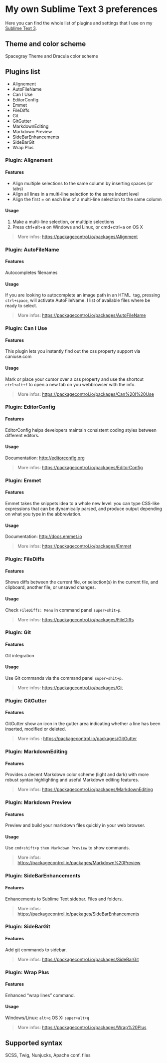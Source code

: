 # My own Sublime Text 3 preferences

Here you can find the whole list of plugins and settings that I use on my [Sublime Text 3](http://www.sublimetext.com/3).

## Theme and color scheme

Spacegray Theme and Dracula color scheme

## Plugins list

- Alignement
- AutoFileName
- Can I Use
- EditorConfig
- Emmet
- FileDiffs
- Git
- GitGutter
- MarkdownEditing
- Markdown Preview
- SideBarEnhancements
- SideBarGit
- Wrap Plus

### Plugin: Alignement

#### Features
* Align multiple selections to the same column by inserting spaces (or tabs)
* Align all lines in a multi-line selection to the same indent level
* Align the first = on each line of a multi-line selection to the same column

#### Usage
1. Make a multi-line selection, or multiple selections
2. Press ctrl+alt+a on Windows and Linux, or cmd+ctrl+a on OS X

> More infos: https://packagecontrol.io/packages/Alignment

### Plugin: AutoFileName

#### Features
Autocompletes filenames

#### Usage
If you are looking to autocomplete an image path in an HTML <img> tag, pressing `ctrl+space`, will activate AutoFileName. I list of available files where be ready to select.

> More infos: https://packagecontrol.io/packages/AutoFileName

### Plugin: Can I Use

#### Features
This plugin lets you instantly find out the css property support via caniuse.com

#### Usage
Mark or place your cursor over a css property and use the shortcut `ctrl+alt+f` to open a new tab on you webbrowser with the info.

> More infos: https://packagecontrol.io/packages/Can%20I%20Use

### Plugin: EditorConfig

#### Features
EditorConfig helps developers maintain consistent coding styles between different editors.

#### Usage
Documentation: http://editorconfig.org

> More infos: https://packagecontrol.io/packages/EditorConfig

### Plugin: Emmet

#### Features
Emmet takes the snippets idea to a whole new level: you can type CSS-like expressions that can be dynamically parsed, and produce output depending on what you type in the abbreviation.

#### Usage
Documentation: http://docs.emmet.io

> More infos: https://packagecontrol.io/packages/Emmet

### Plugin: FileDiffs

#### Features
Shows diffs between the current file, or selection(s) in the current file, and clipboard, another file, or unsaved changes.

#### Usage
Check `FileDiffs: Menu` in command panel `super+shit+p`.

> More infos: https://packagecontrol.io/packages/FileDiffs

### Plugin: Git

#### Features
Git integration

#### Usage
Use Git commands via the command panel `super+shit+p`.

> More infos: https://packagecontrol.io/packages/Git

### Plugin: GitGutter

#### Features
GitGutter show an icon in the gutter area indicating whether a line has been inserted, modified or deleted.

> More infos : https://packagecontrol.io/packages/GitGutter

### Plugin: MarkdownEditing

#### Features
Provides a decent Markdown color scheme (light and dark) with more robust syntax highlighting and useful Markdown editing features.

> More infos: https://packagecontrol.io/packages/MarkdownEditing

### Plugin: Markdown Preview

#### Features
Preview and build your markdown files quickly in your web browser.

#### Usage
Use `cmd+shift+p` `then Markdown Preview` to show commands. 

> More infos: https://packagecontrol.io/packages/Markdown%20Preview

### Plugin: SideBarEnhancements

#### Features
Enhancements to Sublime Text sidebar. Files and folders.

> More infos: https://packagecontrol.io/packages/SideBarEnhancements

### Plugin: SideBarGit

#### Features
Add git commands to sidebar.

> More infos: https://packagecontrol.io/packages/SideBarGit

### Plugin: Wrap Plus

#### Features
Enhanced “wrap lines” command.

#### Usage
Windows/Linux: `alt+q`
OS X: `super+alt+q`

> More infos: https://packagecontrol.io/packages/Wrap%20Plus


## Supported syntax
SCSS, Twig, Nunjucks, Apache conf. files
